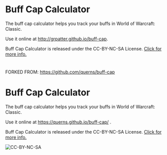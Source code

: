 
# Buff Cap Calculator

The buff cap calculator helps you track your buffs in World of Warcraft: Classic.

Use it online at http://grpatter.github.io/buff-cap.

Buff Cap Calculator is released under the CC-BY-NC-SA License. [Click for more info.](LICENSE.md)

#  

FORKED FROM: https://github.com/querns/buff-cap

# Buff Cap Calculator


The buff cap calculator helps you track your buffs in World of Warcraft: Classic.

Use it online at https://querns.github.io/buff-cap/ .

Buff Cap Calculator is released under the CC-BY-NC-SA License. [Click for more info.](LICENSE.md)



![CC-BY-NC-SA](img/Cc-by-nc-sa_icon.svg.png)
